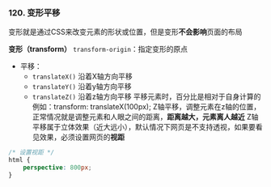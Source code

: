 ### 120. 变形平移
变形就是通过CSS来改变元素的形状或位置，但是变形**不会影响**页面的布局

**变形（transform）**
`transform-origin`：指定变形的原点

- 平移：
    - `translateX()` 沿着X轴方向平移
    - `translateY()` 沿着y轴方向平移
    - `translateZ()` 沿着z轴方向平移
    平移元素时，百分比是相对于自身计算的
    例如：transform: translateX(100px);
    Z轴平移，调整元素在z轴的位置，正常情况就是调整元素和人眼之间的距离，**距离越大，元素离人越近**
    Z轴平移属于立体效果（近大远小），默认情况下网页是不支持透视，如果要看见效果，必须设置网页的**视距**
```css
/* 设置视距 */
html {
    perspective: 800px;
}
```